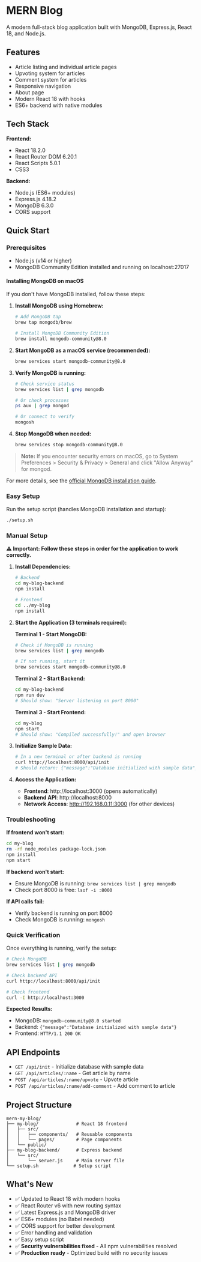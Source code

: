 # MERN Blog

A modern full-stack blog application built with MongoDB, Express.js, React 18, and Node.js.

## Features

- Article listing and individual article pages
- Upvoting system for articles
- Comment system for articles
- Responsive navigation
- About page
- Modern React 18 with hooks
- ES6+ backend with native modules

## Tech Stack

**Frontend:**
- React 18.2.0
- React Router DOM 6.20.1
- React Scripts 5.0.1
- CSS3

**Backend:**
- Node.js (ES6+ modules)
- Express.js 4.18.2
- MongoDB 6.3.0
- CORS support

## Quick Start

### Prerequisites
- Node.js (v14 or higher)
- MongoDB Community Edition installed and running on localhost:27017

#### Installing MongoDB on macOS

If you don't have MongoDB installed, follow these steps:

1. **Install MongoDB using Homebrew:**
   ```bash
   # Add MongoDB tap
   brew tap mongodb/brew
   
   # Install MongoDB Community Edition
   brew install mongodb-community@8.0
   ```

2. **Start MongoDB as a macOS service (recommended):**
   ```bash
   brew services start mongodb-community@8.0
   ```

3. **Verify MongoDB is running:**
   ```bash
   # Check service status
   brew services list | grep mongodb
   
   # Or check processes
   ps aux | grep mongod
   
   # Or connect to verify
   mongosh
   ```

4. **Stop MongoDB when needed:**
   ```bash
   brew services stop mongodb-community@8.0
   ```

> **Note:** If you encounter security errors on macOS, go to System Preferences > Security & Privacy > General and click "Allow Anyway" for mongod.

For more details, see the [official MongoDB installation guide](https://www.mongodb.com/docs/manual/tutorial/install-mongodb-on-os-x/).

### Easy Setup

Run the setup script (handles MongoDB installation and startup):
```bash
./setup.sh
```

### Manual Setup

**⚠️ Important: Follow these steps in order for the application to work correctly.**

1. **Install Dependencies:**
   ```bash
   # Backend
   cd my-blog-backend
   npm install
   
   # Frontend
   cd ../my-blog
   npm install
   ```

2. **Start the Application (3 terminals required):**
   
   **Terminal 1 - Start MongoDB:**
   ```bash
   # Check if MongoDB is running
   brew services list | grep mongodb
   
   # If not running, start it
   brew services start mongodb-community@8.0
   ```
   
   **Terminal 2 - Start Backend:**
   ```bash
   cd my-blog-backend
   npm run dev
   # Should show: "Server listening on port 8000"
   ```
   
   **Terminal 3 - Start Frontend:**
   ```bash
   cd my-blog
   npm start
   # Should show: "Compiled successfully!" and open browser
   ```

3. **Initialize Sample Data:**
   ```bash
   # In a new terminal or after backend is running
   curl http://localhost:8000/api/init
   # Should return: {"message":"Database initialized with sample data"}
   ```

4. **Access the Application:**
   - **Frontend**: http://localhost:3000 (opens automatically)
   - **Backend API**: http://localhost:8000
   - **Network Access**: http://192.168.0.11:3000 (for other devices)

### Troubleshooting

**If frontend won't start:**
```bash
cd my-blog
rm -rf node_modules package-lock.json
npm install
npm start
```

**If backend won't start:**
- Ensure MongoDB is running: `brew services list | grep mongodb`
- Check port 8000 is free: `lsof -i :8000`

**If API calls fail:**
- Verify backend is running on port 8000
- Check MongoDB is running: `mongosh`

### Quick Verification

Once everything is running, verify the setup:

```bash
# Check MongoDB
brew services list | grep mongodb

# Check backend API
curl http://localhost:8000/api/init

# Check frontend
curl -I http://localhost:3000
```

**Expected Results:**
- MongoDB: `mongodb-community@8.0 started`
- Backend: `{"message":"Database initialized with sample data"}`
- Frontend: `HTTP/1.1 200 OK`

## API Endpoints

- `GET /api/init` - Initialize database with sample data
- `GET /api/articles/:name` - Get article by name
- `POST /api/articles/:name/upvote` - Upvote article
- `POST /api/articles/:name/add-comment` - Add comment to article

## Project Structure

```
mern-my-blog/
├── my-blog/              # React 18 frontend
│   ├── src/
│   │   ├── components/   # Reusable components
│   │   └── pages/        # Page components
│   └── public/
├── my-blog-backend/      # Express backend
│   └── src/
│       └── server.js     # Main server file
└── setup.sh             # Setup script
```

## What's New

- ✅ Updated to React 18 with modern hooks
- ✅ React Router v6 with new routing syntax
- ✅ Latest Express.js and MongoDB driver
- ✅ ES6+ modules (no Babel needed)
- ✅ CORS support for better development
- ✅ Error handling and validation
- ✅ Easy setup script
- ✅ **Security vulnerabilities fixed** - All npm vulnerabilities resolved
- ✅ **Production ready** - Optimized build with no security issues
